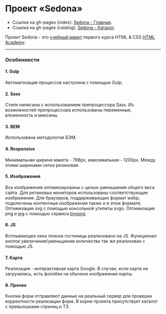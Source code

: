 # Проект «Sedona»

- Ссылка на gh-pages (index): [Sedona - Главная](https://alexandershpilka.github.io/Sedona/index.html).
- Ссылка на gh-pages (catalog): [Sedona - Каталог](https://alexandershpilka.github.io/Sedona/catalog.html).

Проект Sedona - это [учебный макет](https://www.youtube.com/watch?v=JU0GkXAc3Y8&index=8&list=PLQJNT2fdCJnhoGNGl-kIVbxiiyJRZOmZZ) первого курса HTML & CSS [HTML Academy](https://htmlacademy.ru/).

---

### Особенности

#### 1. Gulp

Автоматизация процессов настроена с помощью Gulp.

#### 2. Sass

Стили написаны с использованием препроцессора Sass. Из возможностей препроцессора использованы переменные, вложенность и миксины.

#### 3. BEM

Использована методология БЭМ.

#### 4. Responsive

Минимальная ширина макета - 768px, максимальная - 1200px. Между этими ширинами сетка резиновая.

#### 5. Изображения

Все изображения оптимизированы с целью уменьшения общего веса сайта. Для ретиновых мониторов использованы соответствующие изображения. Для браузеров, поддерживающих формат webp, подключены контентные изображения также и в этом формате. Оптимизация svg с помощью консольной утилиты svgo. Оптимизация png и jpg с помощью сервиса [tinypng](https://tinypng.com/).

#### 6. JS

Всплывающее окно поиска гостиницы реализовано на JS. Функционал кнопок увеличения/уменьшения количества так же реализован с помощью JS.

#### 7. Карта

Реализация - интерактивная карта Google. В случае, если карта не загрузилась, есть фоллбек на обычное изображение карты.

#### 8. Прочее

Кнопки форм отправляют данные на реальный сервер для проверки корректности реализации форм.
В корне проекта присутствует каталог с превьюшками страниц и ТЗ.
